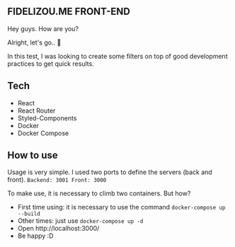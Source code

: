 ## FIDELIZOU.ME FRONT-END
Hey guys. How are you?

Alright, let's go.. 🚀

In this test, I was looking to create some filters on top of good development practices to get quick results.

## Tech
- React
- React Router
- Styled-Components
- Docker
- Docker Compose

## How to use
Usage is very simple. I used two ports to define the servers (back and front).
` Backend: 3001
  Front: 3000 `

To make use, it is necessary to climb two containers. But how?
  - First time using: it is necessary to use the command ` docker-compose up --build `
  - Other times: just use `docker-compose up -d `
  - Open http://localhost:3000/
  - Be happy :D